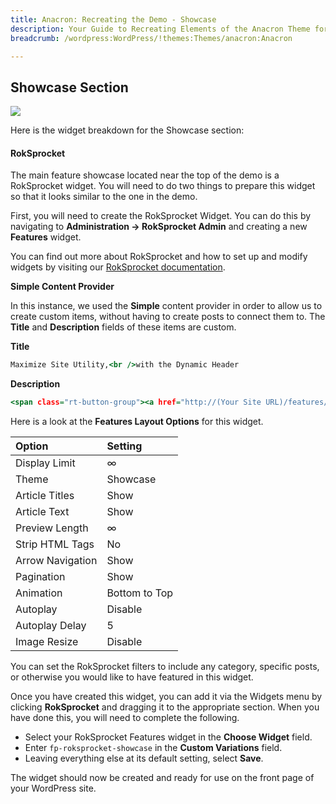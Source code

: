 ```yaml
---
title: Anacron: Recreating the Demo - Showcase
description: Your Guide to Recreating Elements of the Anacron Theme for WordPress
breadcrumb: /wordpress:WordPress/!themes:Themes/anacron:Anacron

---
```


Showcase Section
-----

![][demo]

Here is the widget breakdown for the Showcase section:

#### RokSprocket

The main feature showcase located near the top of the demo is a RokSprocket widget. You will need to do two things to prepare this widget so that it looks similar to the one in the demo.

First, you will need to create the RokSprocket Widget. You can do this by navigating to **Administration -> RokSprocket Admin** and creating a new **Features** widget.

You can find out more about RokSprocket and how to set up and modify widgets by visiting our [RokSprocket documentation][roksprocket].

**Simple Content Provider**

In this instance, we used the **Simple** content provider in order to allow us to create custom items, without having to create posts to connect them to. The **Title** and **Description** fields of these items are custom.

**Title**

~~~ .html
Maximize Site Utility,<br />with the Dynamic Header
~~~

**Description**

~~~ .html
<span class="rt-button-group"><a href="http://(Your Site URL)/features/" class="readon">Read More</a><a href="http://(Your Site URL)/features/" class="readon2">Download</a></span>
~~~

Here is a look at the **Features Layout Options** for this widget.

| Option           | Setting        |  
| :--------------- | :------------- |  
| Display Limit    | ∞              |  
| Theme            | Showcase       |  
| Article Titles   | Show           |  
| Article Text     | Show           |  
| Preview Length   | ∞              |  
| Strip HTML Tags  | No             |  
| Arrow Navigation | Show           |  
| Pagination       | Show           |  
| Animation        | Bottom to Top  |  
| Autoplay         | Disable        |  
| Autoplay Delay   | 5              |  
| Image Resize     | Disable        |  

You can set the RokSprocket filters to include any category, specific posts, or otherwise you would like to have featured in this widget.

Once you have created this widget, you can add it via the Widgets menu by clicking **RokSprocket** and dragging it to the appropriate section. When you have done this, you will need to complete the following.

* Select your RokSprocket Features widget in the **Choose Widget** field.
* Enter `fp-roksprocket-showcase` in the **Custom Variations** field.
* Leaving everything else at its default setting, select **Save**.

The widget should now be created and ready for use on the front page of your WordPress site.

[demo]: assets/demo_2.jpeg
[roksprocket]: ../../plugins/roksprocket/
